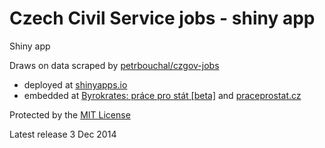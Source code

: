 Czech Civil Service jobs - shiny app
=============

Shiny app

Draws on data scraped by [petrbouchal/czgov-jobs](http://github.com/petrbouchal/czgov-jobs)

* deployed at [shinyapps.io](http://petrbouchal.shinyapps.io/czjobs)
* embedded at [Byrokrates: práce pro stát [beta]](http://byrokrates.cz/praceprostat) and [praceprostat.cz](http://praceprostat.cz)

Protected by the [MIT License](/LICENSE.md)

Latest release 3 Dec 2014


